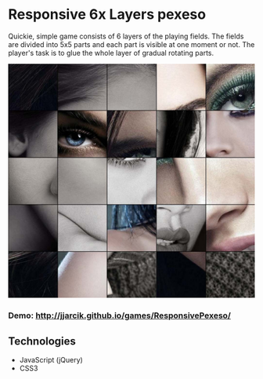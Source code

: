 # Responsive 6x Layers pexeso

Quickie, simple game consists of 6 layers of the playing fields. The fields are divided into 5x5 parts and each part is visible at one moment or not. The player's task is to glue the whole layer of gradual rotating parts.

<img src='screenshot.jpg' alt='screenshot' width='600'/>

### Demo: <a href='http://jjarcik.github.io/games/ResponsivePexeso/'>http://jjarcik.github.io/games/ResponsivePexeso/</a>

## Technologies
 - JavaScript (jQuery)
 - CSS3
